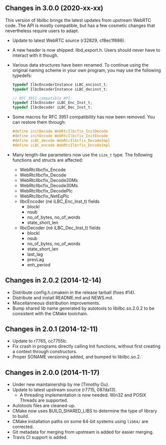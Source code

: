 Changes in 3.0.0 (2020-xx-xx)
-----------------------------

This version of libilbc brings the latest updates from upstream WebRTC code.
The API is mostly compatible, but has a few cosmetic changes that nevertheless
require users to adapt.

- Update to latest WebRTC source (r32829, cf8ec1f686).

- A new header is now shipped: ilbd\_export.h. Users should never have to
  interact with it though.

- Various data structures have been renamed. To continue using the original
  naming scheme in your own program, you may use the following typedefs:
  ```c
  typedef IlbcEncoderInstance iLBC_encinst_t;
  typedef IlbcDecoderInstance iLBC_decinst_t;

  // RFC 3951-compatible API:
  typedef IlbcEncoder iLBC_Enc_Inst_t;
  typedef IlbcDecoder iLBC_Dec_Inst_t;
  ```

- Some macros for RFC 3951 compatibility has now been removed. You can restore
  them through:
  ```c
  #define initDecode WebRtcIlbcfix_InitDecode
  #define initEncode WebRtcIlbcfix_InitEncode
  #define iLBC_decode WebRtcIlbcfix_DecodeImpl
  #define iLBC_encode WebRtcIlbcfix_EncodeImpl
  ```

- Many length-like parameters now use the `size_t` type. The following
  functions and structs are affected:

  * WebRtcIlbcfix\_Encode
  * WebRtcIlbcfix\_Decode
  * WebRtcIlbcfix\_Decode20Ms
  * WebRtcIlbcfix\_Decode30Ms
  * WebRtcIlbcfix\_DecodePlc
  * WebRtcIlbcfix\_NetEqPlc
  * IlbcEncoder (né iLBC\_Enc\_Inst\_t) fields
    * blockl
    * nsub
    * no\_of\_bytes, no\_of\_words
    * state\_short\_len
  * IlbcDecoder (né iLBC\_Dec\_Inst\_t) fields
    * blockl
    * nsub
    * no\_of\_bytes, no\_of\_words
    * state\_short\_len
    * last\_lag
    * prevLag
    * enh\_period

Changes in 2.0.2 (2014-12-14)
-----------------------------

- Distribute config.h.cmakein in the release tarball (fixes #14).
- Distribute and install README.md and NEWS.md.
- Miscellanneous distribution improvements.
- Bump shared lib name generated by autotools to libilbc.so.2.0.2 to be
  consistent with the CMake toolchain.

Changes in 2.0.1 (2014-12-11)
-----------------------------

- Update to r7765, cc7755b.
- Fix crash in programs directly calling Init functions, without first
  creating a context through constructors.
- Proper SONAME versioning added, and bumped to libilbc.so.2.

Changes in 2.0.0 (2014-11-17)
-----------------------------

- Under new maintainership by me (Timothy Gu).
- Update to latest upstream source (r7715, 087da13).
  - A threading implementation is now needed. Win32 and POSIX Threads are
    supported.
- Autotools files are cleaned-up.
- CMake now uses BUILD_SHARED_LIBS to determine the type of library to build.
- CMake installation paths on some 64-bit systems using `lib64/` are
  corrected.
- Git metadata for merging from upstream is added for easier merging.
- Travis CI support is added.
